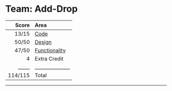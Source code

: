 # Team: Add-Drop

|Score|Area|
|---:|:---|
|13/15|[Code](./code.md)|
|50/50|[Design](./design-template4.md)|
|47/50|[Functionality](./function-template4.md)|
| 4   |Extra Credit|
|_____|_______________|
| 114/115|Total|

---
